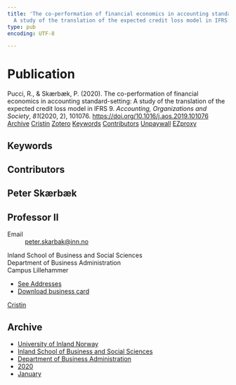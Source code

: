 ```yaml
---
title: 'The co-performation of financial economics in accounting standard-setting:
  A study of the translation of the expected credit loss model in IFRS 9'
type: pub
encoding: UTF-8

---
```

<h1>Publication</h1>
<article id="csl-bib-container-9ZV3XKIK" class="csl-bib-container">
  <div class="csl-bib-body"> <div class="csl-entry">Pucci, R., &#38; Skærbæk, P. (2020). The co-performation of financial economics in accounting standard-setting: A study of the translation of the expected credit loss model in IFRS 9. <i>Accounting, Organizations and Society</i>, <i>81</i>(2020, 2), 101076. <a href="https://doi.org/10.1016/j.aos.2019.101076">https://doi.org/10.1016/j.aos.2019.101076</a></div> </div>
  <div class="csl-bib-buttons">
    <a href="#taxonomy-article-9ZV3XKIK" alt="archive" class="csl-bib-button">Archive</a>
    <a href="https://app.cristin.no/results/show.jsf?id=1779165" alt="Cristin" class="csl-bib-button">Cristin</a>
    <a href="http://zotero.org/groups/5881554/items/9ZV3XKIK" alt="Zotero" class="csl-bib-button">Zotero</a>
    <a href="#keywords-article-9ZV3XKIK" alt="keywords" class="csl-bib-button">Keywords</a>
    <a href="#contributors-article-9ZV3XKIK" alt="contributors" class="csl-bib-button">Contributors</a>
    <a href="https://research.cbs.dk/files/60835475/peter_sk_rb_k_et_al_the_co_performation_of_financial_economics_acceptedversion.pdf" alt="Unpaywall" class="csl-bib-button">Unpaywall</a>
    <a href="https://research.cbs.dk/files/60835475/peter_sk_rb_k_et_al_the_co_performation_of_financial_economics_acceptedversion.pdf" alt="EZproxy" class="csl-bib-button">EZproxy</a>
  </div>
  <div id="csl-bib-meta-container-9ZV3XKIK"></div>
</article>
<div id="csl-bib-meta-9ZV3XKIK" class="csl-bib-meta">
  <article id="keywords-article-9ZV3XKIK" class="keywords-article">
    <h1>Keywords</h1>
    
  </article>
  <article id="contributors-article-9ZV3XKIK" class="contributors-article">
    <h1>Contributors</h1>
    <div class="personas"> <div class="vrtx-hinn-person-card"> <div class="photo"> <i class="lar la-user-circle missing-person"></i> </div> <div class="info"> <hgroup><h1>Peter Skærbæk</h1> <h2>Professor II</h2> </hgroup><dl> <dt>Email</dt> <dd> <a href="mailto:peter.skarbak@inn.no">peter.skarbak@inn.no</a> </dd> </dl> <p> Inland School of Business and Social Sciences<br> Department of Business Administration<br> Campus Lillehammer </p> <ul class="vrtx-hinn-links"> <li><a href="https://www.inn.no/english/find-an-employee/peter-skarbak.html#vrtx-hinn-addresses">See Addresses</a></li> <li><a href="https://www.inn.no/english/find-an-employee/peter-skarbak.html?vrtx=vcf">Download business card</a></li> </ul> </div> </div> <a href="https://app.cristin.no/persons/show.jsf?id=497765" alt="Cristin URL" class="personas-cristin">Cristin</a> </div>
  </article>
  <article id="taxonomy-article-9ZV3XKIK" class="taxonomy-article">
    <h1>Archive</h1>
    <ul>
      <li><a href="{{< params subfolder >}}en/archive/?key=3DCRN523">University of Inland Norway</a></li>
      <li><a href="{{< params subfolder >}}en/archive/?key=DU8Q9LN9">Inland School of Business and Social Sciences</a></li>
      <li><a href="{{< params subfolder >}}en/archive/?key=3IQA89I8">Department of Business Administration</a></li>
      <li><a href="{{< params subfolder >}}en/archive/?key=TI88EFV9">2020</a></li>
      <li><a href="{{< params subfolder >}}en/archive/?key=V7LLBWK5">January</a></li>
    </ul>
  </article>
</div>
